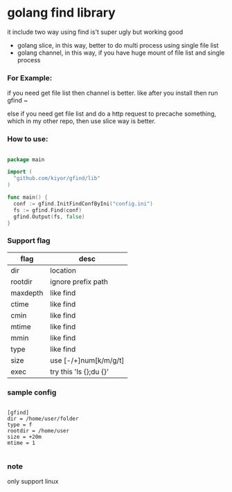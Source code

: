 <!-----------------------------

- File Name : README.md

- Purpose :

- Creation Date : 03-26-2014

- Last Modified : Wed 02 Apr 2014 01:06:18 AM UTC

- Created By : Kiyor

------------------------------->

# golang find library

it include two way using find
is't super ugly but working good

-	golang slice, in this way, better to do multi process using single file list
-	golang channel, in this way, if you have huge mount of file list and single process

### For Example:

if you need get file list then channel is better. like after you install then run gfind ~
  
else if you need get file list and do a http request to precache something, which in my other repo, then use slice way is better.


### How to use:

``` go

package main

import (
  "github.com/kiyor/gfind/lib"
)

func main() {
  conf := gfind.InitFindConfByIni("config.ini")
  fs := gfind.Find(conf)
  gfind.Output(fs, false)
}

```

### Support flag


| flag     | desc                  |
|----------|-----------------------|
| dir      | location              |
| rootdir  | ignore prefix path    |
| maxdepth | like find             |
| ctime    | like find             |
| cmin     | like find             |
| mtime    | like find             |
| mmin     | like find             |
| type     | like find             |
| size     | use [-/+]num[k/m/g/t] |
| exec     | try this 'ls {};du {}'|


### sample config


```

[gfind]
dir = /home/user/folder
type = f
rootdir = /home/user
size = +20m
mtime = 1


```


### note
only support linux

